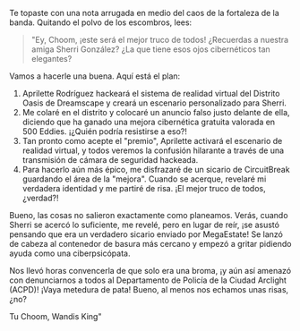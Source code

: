 Te topaste con una nota arrugada en medio del caos de la fortaleza de la banda. Quitando el polvo de los escombros, lees:

> "Ey, Choom, ¡este será el mejor truco de todos! ¿Recuerdas a nuestra amiga Sherri González? ¿La que tiene esos ojos cibernéticos tan elegantes?

Vamos a hacerle una buena. Aquí está el plan:

1. Aprilette Rodríguez hackeará el sistema de realidad virtual del Distrito Oasis de Dreamscape y creará un escenario personalizado para Sherri.
2. Me colaré en el distrito y colocaré un anuncio falso justo delante de ella, diciendo que ha ganado una mejora cibernética gratuita valorada en 500 Eddies. ¡¿Quién podría resistirse a eso?!
3. Tan pronto como acepte el "premio", Aprilette activará el escenario de realidad virtual, y todos veremos la confusión hilarante a través de una transmisión de cámara de seguridad hackeada.
4. Para hacerlo aún más épico, me disfrazaré de un sicario de CircuitBreak guardando el área de la "mejora". Cuando se acerque, revelaré mi verdadera identidad y me partiré de risa. ¡El mejor truco de todos, ¿verdad?!

Bueno, las cosas no salieron exactamente como planeamos. Verás, cuando Sherri se acercó lo suficiente, me revelé, pero en lugar de reír, ¡se asustó pensando que era un verdadero sicario enviado por MegaEstate! Se lanzó de cabeza al contenedor de basura más cercano y empezó a gritar pidiendo ayuda como una ciberpsicópata.

Nos llevó horas convencerla de que solo era una broma, ¡y aún así amenazó con denunciarnos a todos al Departamento de Policía de la Ciudad Arclight (ACPD)! ¡Vaya metedura de pata! Bueno, al menos nos echamos unas risas, ¿no?

Tu Choom,
Wandis King"
